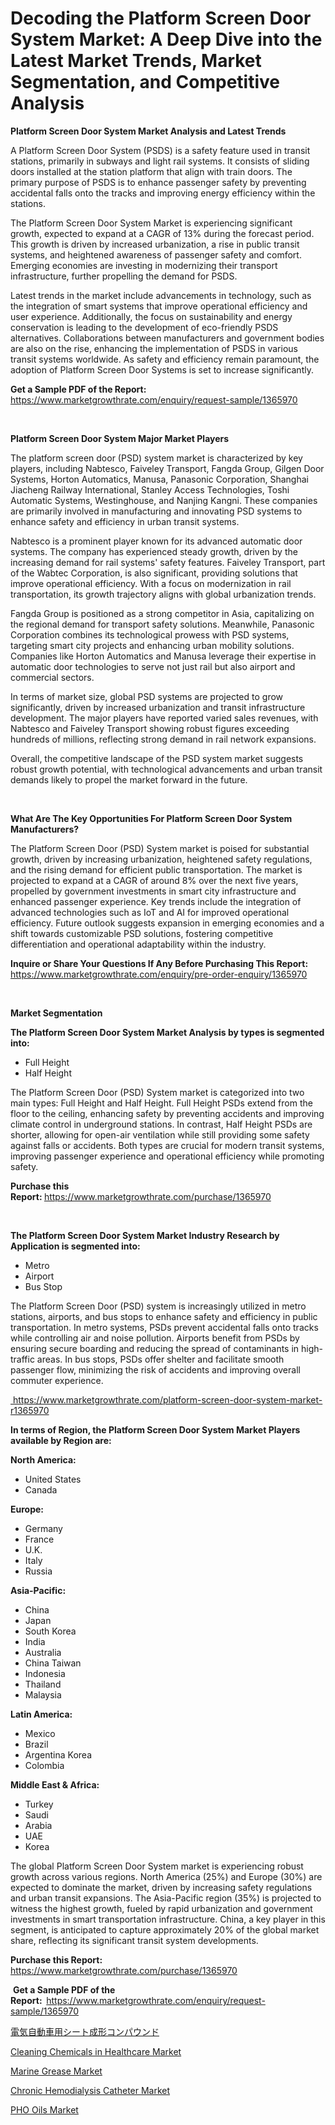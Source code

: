 <p><h1>Decoding the Platform Screen Door System Market: A Deep Dive into the Latest Market Trends, Market Segmentation, and Competitive Analysis</h1></p><p><strong>Platform Screen Door System Market Analysis and Latest Trends</strong></p>
<p><p>A Platform Screen Door System (PSDS) is a safety feature used in transit stations, primarily in subways and light rail systems. It consists of sliding doors installed at the station platform that align with train doors. The primary purpose of PSDS is to enhance passenger safety by preventing accidental falls onto the tracks and improving energy efficiency within the stations.</p><p>The Platform Screen Door System Market is experiencing significant growth, expected to expand at a CAGR of 13% during the forecast period. This growth is driven by increased urbanization, a rise in public transit systems, and heightened awareness of passenger safety and comfort. Emerging economies are investing in modernizing their transport infrastructure, further propelling the demand for PSDS.</p><p>Latest trends in the market include advancements in technology, such as the integration of smart systems that improve operational efficiency and user experience. Additionally, the focus on sustainability and energy conservation is leading to the development of eco-friendly PSDS alternatives. Collaborations between manufacturers and government bodies are also on the rise, enhancing the implementation of PSDS in various transit systems worldwide. As safety and efficiency remain paramount, the adoption of Platform Screen Door Systems is set to increase significantly.</p></p>
<p><strong>Get a Sample PDF of the Report:&nbsp;</strong> <a href="https://www.marketgrowthrate.com/enquiry/request-sample/1365970">https://www.marketgrowthrate.com/enquiry/request-sample/1365970</a></p>
<p>&nbsp;</p>
<p><strong>Platform Screen Door System Major Market Players</strong></p>
<p><p>The platform screen door (PSD) system market is characterized by key players, including Nabtesco, Faiveley Transport, Fangda Group, Gilgen Door Systems, Horton Automatics, Manusa, Panasonic Corporation, Shanghai Jiacheng Railway International, Stanley Access Technologies, Toshi Automatic Systems, Westinghouse, and Nanjing Kangni. These companies are primarily involved in manufacturing and innovating PSD systems to enhance safety and efficiency in urban transit systems.</p><p>Nabtesco is a prominent player known for its advanced automatic door systems. The company has experienced steady growth, driven by the increasing demand for rail systems' safety features. Faiveley Transport, part of the Wabtec Corporation, is also significant, providing solutions that improve operational efficiency. With a focus on modernization in rail transportation, its growth trajectory aligns with global urbanization trends.</p><p>Fangda Group is positioned as a strong competitor in Asia, capitalizing on the regional demand for transport safety solutions. Meanwhile, Panasonic Corporation combines its technological prowess with PSD systems, targeting smart city projects and enhancing urban mobility solutions. Companies like Horton Automatics and Manusa leverage their expertise in automatic door technologies to serve not just rail but also airport and commercial sectors.</p><p>In terms of market size, global PSD systems are projected to grow significantly, driven by increased urbanization and transit infrastructure development. The major players have reported varied sales revenues, with Nabtesco and Faiveley Transport showing robust figures exceeding hundreds of millions, reflecting strong demand in rail network expansions.</p><p>Overall, the competitive landscape of the PSD system market suggests robust growth potential, with technological advancements and urban transit demands likely to propel the market forward in the future.</p></p>
<p>&nbsp;</p>
<p><strong>What Are The Key Opportunities For Platform Screen Door System Manufacturers?</strong></p>
<p><p>The Platform Screen Door (PSD) System market is poised for substantial growth, driven by increasing urbanization, heightened safety regulations, and the rising demand for efficient public transportation. The market is projected to expand at a CAGR of around 8% over the next five years, propelled by government investments in smart city infrastructure and enhanced passenger experience. Key trends include the integration of advanced technologies such as IoT and AI for improved operational efficiency. Future outlook suggests expansion in emerging economies and a shift towards customizable PSD solutions, fostering competitive differentiation and operational adaptability within the industry.</p></p>
<p><strong>Inquire or Share Your Questions If Any Before Purchasing This Report:</strong> <a href="https://www.marketgrowthrate.com/enquiry/pre-order-enquiry/1365970">https://www.marketgrowthrate.com/enquiry/pre-order-enquiry/1365970</a></p>
<p>&nbsp;</p>
<p><strong>Market Segmentation</strong></p>
<p><strong>The Platform Screen Door System Market Analysis by types is segmented into:</strong></p>
<p><ul><li>Full Height</li><li>Half Height</li></ul></p>
<p><p>The Platform Screen Door (PSD) System market is categorized into two main types: Full Height and Half Height. Full Height PSDs extend from the floor to the ceiling, enhancing safety by preventing accidents and improving climate control in underground stations. In contrast, Half Height PSDs are shorter, allowing for open-air ventilation while still providing some safety against falls or accidents. Both types are crucial for modern transit systems, improving passenger experience and operational efficiency while promoting safety.</p></p>
<p><strong>Purchase this Report:&nbsp;</strong><a href="https://www.marketgrowthrate.com/purchase/1365970">https://www.marketgrowthrate.com/purchase/1365970</a></p>
<p>&nbsp;</p>
<p><strong>The Platform Screen Door System Market Industry Research by Application is segmented into:</strong></p>
<p><ul><li>Metro</li><li>Airport</li><li>Bus Stop</li></ul></p>
<p><p>The Platform Screen Door (PSD) system is increasingly utilized in metro stations, airports, and bus stops to enhance safety and efficiency in public transportation. In metro systems, PSDs prevent accidental falls onto tracks while controlling air and noise pollution. Airports benefit from PSDs by ensuring secure boarding and reducing the spread of contaminants in high-traffic areas. In bus stops, PSDs offer shelter and facilitate smooth passenger flow, minimizing the risk of accidents and improving overall commuter experience.</p></p>
<p><a href="https://www.marketgrowthrate.com/platform-screen-door-system-market-r1365970">&nbsp;https://www.marketgrowthrate.com/platform-screen-door-system-market-r1365970</a></p>
<p><strong>In terms of Region, the Platform Screen Door System Market Players available by Region are:</strong></p>
<p>
    <p> <strong> North America: </strong>
        <ul>
            <li>United States</li>
            <li>Canada</li>
        </ul>
        </p> 
    <p> <strong> Europe: </strong>
        <ul>
            <li>Germany</li>
            <li>France</li>
            <li>U.K.</li>
            <li>Italy</li>
            <li>Russia</li>
        </ul>
        </p> 
    <p> <strong> Asia-Pacific: </strong>
        <ul>
            <li>China</li>
            <li>Japan</li>
            <li>South Korea</li>
            <li>India</li>
            <li>Australia</li>
            <li>China Taiwan</li>
            <li>Indonesia</li>
            <li>Thailand</li>
            <li>Malaysia</li>
        </ul>
        </p> 
    <p> <strong> Latin America: </strong>
        <ul>
            <li>Mexico</li>
            <li>Brazil</li>
            <li>Argentina Korea</li>
            <li>Colombia</li>
        </ul>
        </p> 
    <p> <strong> Middle East & Africa: </strong>
        <ul>
            <li>Turkey</li>
            <li>Saudi</li>
            <li>Arabia</li>
            <li>UAE</li>
            <li>Korea</li>
        </ul>
    </p>
    </p>
<p><p>The global Platform Screen Door System market is experiencing robust growth across various regions. North America (25%) and Europe (30%) are expected to dominate the market, driven by increasing safety regulations and urban transit expansions. The Asia-Pacific region (35%) is projected to witness the highest growth, fueled by rapid urbanization and government investments in smart transportation infrastructure. China, a key player in this segment, is anticipated to capture approximately 20% of the global market share, reflecting its significant transit system developments.</p></p>
<p><strong>Purchase this Report: </strong><a href="https://www.marketgrowthrate.com/purchase/1365970">https://www.marketgrowthrate.com/purchase/1365970</a></p>
<p>&nbsp;<strong>Get a Sample PDF of the Report:&nbsp;&nbsp;</strong><a href="https://www.marketgrowthrate.com/enquiry/request-sample/1365970">https://www.marketgrowthrate.com/enquiry/request-sample/1365970</a></p>
<p><strong></strong></p>
<p><p><a href="https://medium.com/@tatumkoelpin2017/%E6%9C%AA%E6%9D%A5%E3%81%AE%E3%82%B0%E3%83%AD%E3%83%BC%E3%83%90%E3%83%AB%E9%9B%BB%E6%B0%97%E8%87%AA%E5%8B%95%E8%BB%8A%E7%94%A8%E3%82%B7%E3%83%BC%E3%83%88%E6%88%90%E5%BD%A2%E8%A4%87%E5%90%88%E6%9D%90%E6%96%99%E5%B8%82%E5%A0%B4%E3%81%AE%E3%83%88%E3%83%AC%E3%83%B3%E3%83%89-2024%E5%B9%B4%E3%81%8B%E3%82%892031%E5%B9%B4%E3%81%BE%E3%81%A7%E3%81%AE%E5%B8%82%E5%A0%B4%E3%82%A4%E3%83%B3%E3%82%B5%E3%82%A4%E3%83%88%E3%81%A8%E5%88%86%E6%9E%90-112%E3%83%9A%E3%83%BC%E3%82%B8-60881cf33c93">電気自動車用シート成形コンパウンド</a></p><p><a href="https://medium.com/@matthew_harrop14/global-cleaning-chemicals-in-healthcare-market-size-share-analysis-by-product-type-by-b2445da1c468">Cleaning Chemicals in Healthcare Market</a></p><p><a href="https://www.linkedin.com/pulse/marine-grease-market-size-growth-trends-industry-analysis-rylrf">Marine Grease Market</a></p><p><a href="https://github.com/napierswinnyfg/Market-Research-Report-List-1/blob/main/chronic-hemodialysis-catheter-market.md">Chronic Hemodialysis Catheter Market</a></p><p><a href="https://issuu.com/reportprime-2/docs/pho-oils-market-size-2030.pptx_cd4c75ab2e965c">PHO Oils Market</a></p></p>